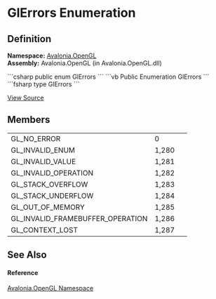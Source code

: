 # GlErrors Enumeration




## Definition
**Namespace:** <a href="N_Avalonia_OpenGL">Avalonia.OpenGL</a>  
**Assembly:** Avalonia.OpenGL (in Avalonia.OpenGL.dll)

<Tabs groupId="api-code-preview">
<TabItem value="csharp" label="C#">
```csharp
public enum GlErrors
```
</TabItem>
<TabItem value="vb" label="VB">
```vb
Public Enumeration GlErrors
```
</TabItem>
<TabItem value="fsharp" label="F#">
```fsharp
type GlErrors
```
</TabItem>
</Tabs>



<a href="https://github.com/AvaloniaUI/Avalonia/tree/master/src/Avalonia.OpenGL/GlErrors.cs" title="View the source code">View Source</a>



## Members
<table>
<tr>
<td>GL_NO_ERROR</td>
<td>0</td>
<td> </td>
</tr>
<tr>
<td>GL_INVALID_ENUM</td>
<td>1,280</td>
<td> </td>
</tr>
<tr>
<td>GL_INVALID_VALUE</td>
<td>1,281</td>
<td> </td>
</tr>
<tr>
<td>GL_INVALID_OPERATION</td>
<td>1,282</td>
<td> </td>
</tr>
<tr>
<td>GL_STACK_OVERFLOW</td>
<td>1,283</td>
<td> </td>
</tr>
<tr>
<td>GL_STACK_UNDERFLOW</td>
<td>1,284</td>
<td> </td>
</tr>
<tr>
<td>GL_OUT_OF_MEMORY</td>
<td>1,285</td>
<td> </td>
</tr>
<tr>
<td>GL_INVALID_FRAMEBUFFER_OPERATION</td>
<td>1,286</td>
<td> </td>
</tr>
<tr>
<td>GL_CONTEXT_LOST</td>
<td>1,287</td>
<td> </td>
</tr>
</table>

## See Also


#### Reference
<a href="N_Avalonia_OpenGL">Avalonia.OpenGL Namespace</a>  

